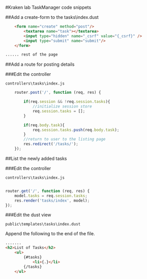 #Kraken lab TaskManager code snippets

##Add a create-form to the tasks\index.dust

```html
    <form name="create" method="post"/>
		<textarea name="task"></textarea>
		<input type="hidden" name="_csrf" value="{_csrf}" />
		<input type="submit" name="submit"/>
	</form>

...... rest of the page
```

##Add a route for posting details

###Edit the controller
```
controllers\tasks\index.js
```

```javascript
	router.post('/', function (req, res) {

        if(req.session && !req.session.tasks){
            //initialize session store
            req.session.tasks = [];
        }

        if(req.body.task){
            req.session.tasks.push(req.body.task);
        }
        //return to user to the listing page
        res.redirect('/tasks/');
    });
```
##List the newly added tasks

###Edit the controller
```
controllers\tasks\index.js
```

```javascript

router.get('/', function (req, res) {
	model.tasks = req.session.tasks;
	res.render('tasks/index', model);
});

```

###Edit the dust view
```
public\templates\tasks\index.dust
```

Append the following to the end of the file.
```html
.......
<h2>List of Tasks</h2>
	<ul>
		{#tasks}
			<li>{.}</li>
		{/tasks}
	</ul>
```
